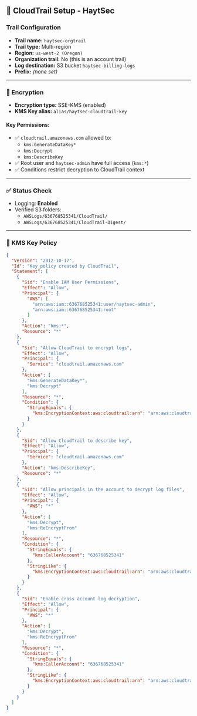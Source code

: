 ## 🧾 CloudTrail Setup - HaytSec

### Trail Configuration
- **Trail name:** `haytsec-orgtrail`
- **Trail type:** Multi-region
- **Region:** `us-west-2 (Oregon)`
- **Organization trail:** No (this is an account trail)
- **Log destination:** S3 bucket `haytsec-billing-logs`
- **Prefix:** *(none set)*

---

### 🔐 Encryption
- **Encryption type:** SSE-KMS (enabled)
- **KMS Key alias:** `alias/haytsec-cloudtrail-key`

#### Key Permissions:
- ✅ `cloudtrail.amazonaws.com` allowed to:
  - `kms:GenerateDataKey*`
  - `kms:Decrypt`
  - `kms:DescribeKey`
- ✅ Root user and `haytsec-admin` have full access (`kms:*`)
- ✅ Conditions restrict decryption to CloudTrail context

---

### ✅ Status Check
- Logging: **Enabled**
- Verified S3 folders:
  - `AWSLogs/636768525341/CloudTrail/`
  - `AWSLogs/636768525341/CloudTrail-Digest/`

---

### 📄 KMS Key Policy

```json
{
  "Version": "2012-10-17",
  "Id": "Key policy created by CloudTrail",
  "Statement": [
    {
      "Sid": "Enable IAM User Permissions",
      "Effect": "Allow",
      "Principal": {
        "AWS": [
          "arn:aws:iam::636768525341:user/haytsec-admin",
          "arn:aws:iam::636768525341:root"
        ]
      },
      "Action": "kms:*",
      "Resource": "*"
    },
    {
      "Sid": "Allow CloudTrail to encrypt logs",
      "Effect": "Allow",
      "Principal": {
        "Service": "cloudtrail.amazonaws.com"
      },
      "Action": [
        "kms:GenerateDataKey*",
        "kms:Decrypt"
      ],
      "Resource": "*",
      "Condition": {
        "StringEquals": {
          "kms:EncryptionContext:aws:cloudtrail:arn": "arn:aws:cloudtrail:us-west-2:636768525341:trail/haytsec-orgtrail"
        }
      }
    },
    {
      "Sid": "Allow CloudTrail to describe key",
      "Effect": "Allow",
      "Principal": {
        "Service": "cloudtrail.amazonaws.com"
      },
      "Action": "kms:DescribeKey",
      "Resource": "*"
    },
    {
      "Sid": "Allow principals in the account to decrypt log files",
      "Effect": "Allow",
      "Principal": {
        "AWS": "*"
      },
      "Action": [
        "kms:Decrypt",
        "kms:ReEncryptFrom"
      ],
      "Resource": "*",
      "Condition": {
        "StringEquals": {
          "kms:CallerAccount": "636768525341"
        },
        "StringLike": {
          "kms:EncryptionContext:aws:cloudtrail:arn": "arn:aws:cloudtrail:*:636768525341:trail/*"
        }
      }
    },
    {
      "Sid": "Enable cross account log decryption",
      "Effect": "Allow",
      "Principal": {
        "AWS": "*"
      },
      "Action": [
        "kms:Decrypt",
        "kms:ReEncryptFrom"
      ],
      "Resource": "*",
      "Condition": {
        "StringEquals": {
          "kms:CallerAccount": "636768525341"
        },
        "StringLike": {
          "kms:EncryptionContext:aws:cloudtrail:arn": "arn:aws:cloudtrail:*:636768525341:trail/*"
        }
      }
    }
  ]
}
